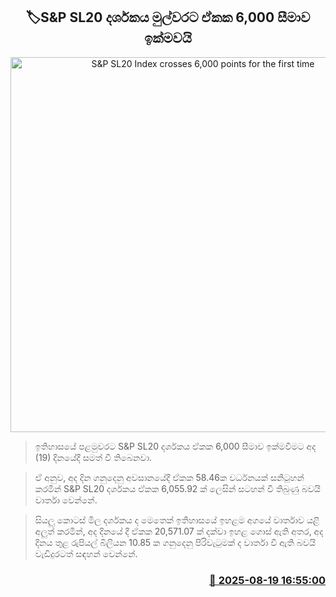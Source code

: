 <p align='center'><b><h2 align='center' title='S&P SL20 Index crosses 6,000 points for the first time'>🏷S&P SL20 දර්ශකය මුල්වරට ඒකක 6,000 සීමාව ඉක්මවයි</h2></b></p>
<p align='center'><img src='https://helakuru.sgp1.cdn.digitaloceanspaces.com/esana/images/lib/cse-stock.jpg' width='600' alt='S&P SL20 Index crosses 6,000 points for the first time'></p>

> ඉතිහාසයේ පළමුවරට S&P SL20 දර්ශකය ඒකක 6,000 සීමාව ඉක්මවීමට අද (19) දිනයේදී සමත් වී තිබෙනවා.

> ඒ අනුව, අද දින ගනුදෙනු අවසානයේදී ඒකක 58.46ක වර්ධනයක් සනිටුහන් කරමින් S&P SL20 දර්ශකය ඒකක 6,055.92 ක් ලෙසින් සටහන් වී තිබුණු බවයි වාර්තා වෙන්නේ.

> සියලු කොටස් මිල දර්ශකය ද මෙතෙක් ඉතිහාසයේ ඉහළම අගයේ වාර්තාව යළි අලුත් කරමින්, අද දිනයේ දී ඒකක 20,571.07 ක් දක්වා ඉහළ ගොස් ඇති අතර, අද දිනය තුළ රුපියල් බිලියන 10.85 ක ගනුදෙනු පිරිවැටුමක් ද වාර්තා වී ඇති බවයි වැඩිදුරටත් සඳහන් වෙන්නේ.



<h3 align='right'><a href='https://www.helakuru.lk/esana/p/112841/'>📅 2025-08-19 16:55:00</a></h3>
